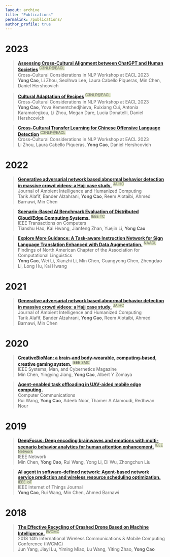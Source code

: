 ```yaml
---
layout: archive
title: "Publications"
permalink: /publications/
author_profile: true
---
```


# 2023

> [<font style="font-weight: bold;font-style: normal;">Assessing Cross-Cultural Alignment between ChatGPT and Human Societies</font>]() <sup><font style="background: #e0e7c8">C3NLP@EACL</font></sup>      
> <font style="font-size: 14px;">Cross-Cultural Considerations in NLP Workshop at EACL 2023</font>            
> <font style="font-size: 14px;">**Yong Cao**, Li Zhou, Seolhwa Lee, Laura Cabello Piqueras, Min Chen, Daniel Hershcovich</font>         

> [<font style="font-weight: bold;font-style: normal;">Cultural Adaptation of Recipes</font>]() <sup><font style="background: #e0e7c8">C3NLP@EACL</font></sup>    
> <font style="font-size: 14px;">Cross-Cultural Considerations in NLP Workshop at EACL 2023</font>     
> <font style="font-size: 14px;">**Yong Cao**, Yova Kementchedjhieva, Ruixiang Cui, Antonia Karamolegkou, Li Zhou, Megan Dare, Lucia Donatelli, Daniel Hershcovich</font>  


> [<font style="font-weight: bold;font-style: normal;">Cross-Cultural Transfer Learning for Chinese Offensive Language Detection</font>]() <sup><font style="background: #e0e7c8">C3NLP@EACL</font></sup>    
> <font style="font-size: 14px;">Cross-Cultural Considerations in NLP Workshop at EACL 2023</font>     
> <font style="font-size: 14px;">Li Zhou, Laura Cabello Piqueras, **Yong Cao**, Daniel Hershcovich</font>  


# 2022

> [<font style="font-weight: bold;font-style: normal;">Generative adversarial network based abnormal behavior detection in massive crowd videos: a Hajj case study.</font>](https://link.springer.com/article/10.1007/s12652-021-03323-5) <sup><font style="background: #e0e7c8">JAIHC</font></sup>    
> <font style="font-size: 14px;">Journal of Ambient Intelligence and Humanized Computing</font>     
> <font style="font-size: 14px;">Tarik Alafif, Bander Alzahrani, **Yong Cao**, Reem Alotaibi, Ahmed Barnawi, Min Chen</font>  
  

> [<font style="font-weight: bold;font-style: normal;">Scenario-Based AI Benchmark Evaluation of Distributed Cloud/Edge Computing Systems.</font>](https://ieeexplore.ieee.org/abstract/document/9779956) <sup><font style="background: #e0e7c8">IEEE TC</font></sup>    
> <font style="font-size: 14px;">IEEE Transactions on Computers</font>     
> <font style="font-size: 14px;">Tianshu Hao, Kai Hwang, Jianfeng Zhan, Yuejin Li, **Yong Cao**</font>  

> [<font style="font-weight: bold;font-style: normal;">Explore More Guidance: A Task-aware Instruction Network for Sign Language Translation Enhanced with Data Augmentation.</font>](https://arxiv.org/abs/2204.05953) <sup><font style="background: #e0e7c8">NAACL</font></sup>    
> <font style="font-size: 14px;">Findings of North American Chapter of the Association for Computational Linguistics</font>     
> <font style="font-size: 14px;">**Yong Cao**, Wei Li, Xianzhi Li, Min Chen, Guangyong Chen, Zhengdao Li, Long Hu, Kai Hwang</font>  

# 2021

> [<font style="font-weight: bold;font-style: normal;">Generative adversarial network based abnormal behavior detection in massive crowd videos: a Hajj case study.</font>](https://link.springer.com/article/10.1007/s12652-021-03323-5) <sup><font style="background: #e0e7c8">JAIHC</font></sup>    
> <font style="font-size: 14px;">Journal of Ambient Intelligence and Humanized Computing</font>     
> <font style="font-size: 14px;">Tarik Alafif, Bander Alzahrani, **Yong Cao**, Reem Alotaibi, Ahmed Barnawi, Min Chen</font>  

# 2020

> [<font style="font-weight: bold;font-style: normal;">CreativeBioMan: a brain-and body-wearable, computing-based, creative gaming system.</font>](https://ieeexplore.ieee.org/abstract/document/8961340) <sup><font style="background: #e0e7c8">IEEE SMC</font></sup>    
> <font style="font-size: 14px;">IEEE Systems, Man, and Cybernetics Magazine</font>     
> <font style="font-size: 14px;">Min Chen, Yingying Jiang, **Yong Cao**, Albert Y Zomaya</font>  

> [<font style="font-weight: bold;font-style: normal;">Agent-enabled task offloading in UAV-aided mobile edge computing.</font>](https://www.sciencedirect.com/science/article/abs/pii/S0140366419306292)    
> <font style="font-size: 14px;">Computer Communications</font>     
> <font style="font-size: 14px;">Rui Wang, **Yong Cao**, Adeeb Noor, Thamer A Alamoudi, Redhwan Nour</font>  

# 2019

> [<font style="font-weight: bold;font-style: normal;">DeepFocus: Deep encoding brainwaves and emotions with multi-scenario behavior analytics for human attention enhancement.</font>](https://ieeexplore.ieee.org/abstract/document/8933562) <sup><font style="background: #e0e7c8">IEEE Network</font></sup>    
> <font style="font-size: 14px;">IEEE Network</font>     
> <font style="font-size: 14px;">Min Chen, **Yong Cao**, Rui Wang, Yong Li, Di Wu, Zhongchun Liu</font>  

> [<font style="font-weight: bold;font-style: normal;">AI agent in software-defined network: Agent-based network service prediction and wireless resource scheduling optimization.</font>](https://ieeexplore.ieee.org/abstract/document/8888257) <sup><font style="background: #e0e7c8">IEEE IoT</font></sup>    
> <font style="font-size: 14px;">IEEE Internet of Things Journal</font>     
> <font style="font-size: 14px;">**Yong Cao**, Rui Wang, Min Chen, Ahmed Barnawi</font>  

# 2018

> [<font style="font-weight: bold;font-style: normal;">The Effective Recycling of Crashed Drone Based on Machine Intelligence.</font>](https://ieeexplore.ieee.org/abstract/document/8450425/) <sup><font style="background: #e0e7c8">IWCMC</font></sup>    
> <font style="font-size: 14px;">2018 14th International Wireless Communications & Mobile Computing Conference (IWCMC)</font>     
> <font style="font-size: 14px;">Jun Yang, Jiayi Lu, Yiming Miao, Lu Wang, Yiting Zhao, **Yong Cao**</font>  
